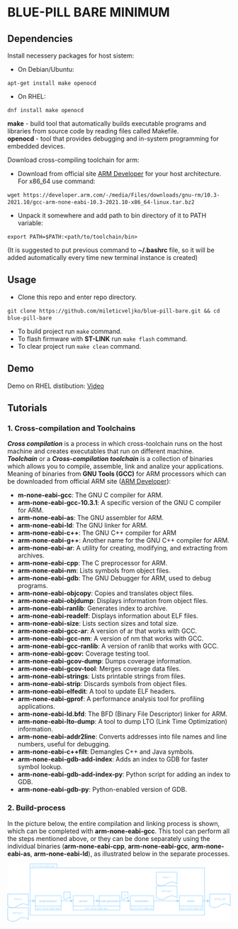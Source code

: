  # BLUE-PILL BARE MINIMUM
 ## Dependencies
 Install necessery packages for host sistem:  
 - On Debian/Ubuntu:  
 ```
 apt-get install make openocd
 ```  
 - On RHEL:  
 ```
 dnf install make openocd
 ```  

**make** - build tool that automatically builds executable programs and libraries from source code by reading files called Makefile.   
**openocd** - tool that provides debugging and in-system programming for embedded devices.  

Download cross-compiling toolchain for arm:  
- Download from official site [ARM Developer](https://developer.arm.com/downloads/-/gnu-rm) for your host architecture. For x86_64 use command:   
```
wget https://developer.arm.com/-/media/Files/downloads/gnu-rm/10.3-2021.10/gcc-arm-none-eabi-10.3-2021.10-x86_64-linux.tar.bz2
```
- Unpack it somewhere and add path to bin directory of it to PATH variable:  
```
export PATH=$PATH:<path/to/toolchain/bin>
```  
(It is suggested to put previous command to **~/.bashrc** file, so it will be added automatically every time new terminal instance is created)

## Usage
- Clone this repo and enter repo directory.
```
git clone https://github.com/mileticveljko/blue-pill-bare.git && cd blue-pill-bare
```
- To build project run `make` command.  
- To flash firmware with **ST-LINK** run `make flash` command.  
- To clear project run `make clean` command.

## Demo
Demo on RHEL distibution: [Video](https://www.youtube.com/watch?v=gjyzOKyZtSc)

## Tutorials
### 1. Cross-compilation and Toolchains
***Cross compilation*** is a process in which cross-toolchain runs on the host machine and creates executables that run on different machine.  
***Toolchain*** or a ***Cross-compilation toolchain*** is a collection of binaries which allows you to compile, assemble, link and analize your applications.  
Meaning of binaries from **GNU Tools (GCC)** for ARM processors which can be downloaded from official ARM site ([ARM Developer](https://developer.arm.com/downloads/-/gnu-rm)):  
- **m-none-eabi-gcc**: The GNU C compiler for ARM.
- **arm-none-eabi-gcc-10.3.1**: A specific version of the GNU C compiler for ARM.
- **arm-none-eabi-as**: The GNU assembler for ARM.
- **arm-none-eabi-ld**: The GNU linker for ARM.
- **arm-none-eabi-c++**: The GNU C++ compiler for ARM
- **arm-none-eabi-g++**: Another name for the GNU C++ compiler for ARM.
- **arm-none-eabi-ar**: A utility for creating, modifying, and extracting from archives.
- **arm-none-eabi-cpp**: The C preprocessor for ARM.
- **arm-none-eabi-nm**: Lists symbols from object files.
- **arm-none-eabi-gdb**: The GNU Debugger for ARM, used to debug programs.
- **arm-none-eabi-objcopy**: Copies and translates object files.
- **arm-none-eabi-objdump**: Displays information from object files.
- **arm-none-eabi-ranlib**: Generates index to archive.
- **arm-none-eabi-readelf**: Displays information about ELF files.
- **arm-none-eabi-size**: Lists section sizes and total size.
- **arm-none-eabi-gcc-ar**: A version of ar that works with GCC.
- **arm-none-eabi-gcc-nm**: A version of nm that works with GCC.
- **arm-none-eabi-gcc-ranlib**: A version of ranlib that works with GCC.
- **arm-none-eabi-gcov:** Coverage testing tool.
- **arm-none-eabi-gcov-dump**: Dumps coverage information.
- **arm-none-eabi-gcov-tool**: Merges coverage data files.
- **arm-none-eabi-strings**: Lists printable strings from files.
- **arm-none-eabi-strip**: Discards symbols from object files.
- **arm-none-eabi-elfedit**: A tool to update ELF headers.
- **arm-none-eabi-gprof**: A performance analysis tool for profiling applications.
- **arm-none-eabi-ld.bfd**: The BFD (Binary File Descriptor) linker for ARM.
- **arm-none-eabi-lto-dump**: A tool to dump LTO (Link Time Optimization) information.
- **arm-none-eabi-addr2line**: Converts addresses into file names and line numbers, useful for debugging.
- **arm-none-eabi-c++filt**: Demangles C++ and Java symbols.
- **arm-none-eabi-gdb-add-index**: Adds an index to GDB for faster symbol lookup.
- **arm-none-eabi-gdb-add-index-py**: Python script for adding an index to GDB.
- **arm-none-eabi-gdb-py**: Python-enabled version of GDB.

### 2. Build-process
In the picture below, the entire compilation and linking process is shown, which can be completed with **arm-none-eabi-gcc**. This tool can perform all the steps mentioned above, or they can be done separately using the individual binaries (**arm-none-eabi-cpp**, **arm-none-eabi-gcc**, **arm-none-eabi-as**, **arm-none-eabi-ld**), as illustrated below in the separate processes.

<img title="Build Process" alt="" src="docs/images/build_process.svg">
